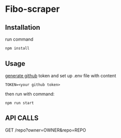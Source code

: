 # Fibo-scraper

## Installation

run command

```bash
npm install
```

## Usage

[generate github](https://docs.github.com/en/authentication/keeping-your-account-and-data-secure/creating-a-personal-access-token#creating-a-token) token and set up .env file with content

```
TOKEN=<your github token>
```

then run with command:

```
npm run start
```

## API CALLS

GET /repo?owner=OWNER&repo=REPO
